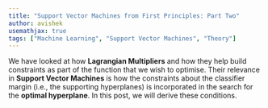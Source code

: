 ```yaml
---
title: "Support Vector Machines from First Principles: Part Two"
author: avishek
usemathjax: true
tags: ["Machine Learning", "Support Vector Machines", "Theory"]
---
```


We have looked at how **Lagrangian Multipliers** and how they help build constraints as part of the function that we wish to optimise. Their relevance in **Support Vector Machines** is how the constraints about the classifier margin (i.e., the supporting hyperplanes) is incorporated in the search for the **optimal hyperplane**. In this post, we will derive these conditions.

